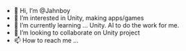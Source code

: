 - 👋 Hi, I’m @Jahnboy
- 👀 I’m interested in Unity, making apps/games 
- 🌱 I’m currently learning ... Unity.  AI to do the work for me.
- 💞️ I’m looking to collaborate on Unity project 
- 📫 How to reach me ...

<!---
Jahnboy/Jahnboy is a ✨ special ✨ repository because its `README.md` (this file) appears on your GitHub profile.
You can click the Preview link to take a look at your changes.
--->
